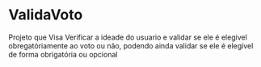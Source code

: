 # ValidaVoto

Projeto que Visa Verificar a ideade do usuario e validar se ele é elegivel obregatóriamente ao voto ou não, podendo ainda validar se ele é elegivel de forma obrigatória ou opcional 
